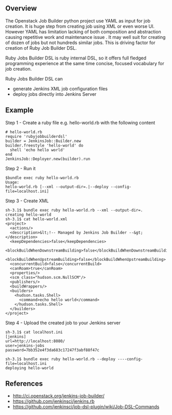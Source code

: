 ## Overview

The Openstack Job Builder python project use YAML as input for job creation. It is huge step from creating job using XML or even worse UI.
However YAML has limitation lacking of both composition and abstraction causing repetitive work and maintenance issue . It may well suit for
creating of dozen of jobs but not hundreds similar jobs. This is driving factor for creation of Ruby Job Builder DSL.

Ruby Jobs Builder DSL is ruby internal DSL, so it offers full fledged programming experience at the same time concise, focused vocabulary
for job creation.

Ruby Jobs Builder DSL can

* generate Jenkins XML job configuration files
* deploy jobs directly into Jenkins Server

## Example

Step 1 - Create a ruby  file e.g. hello-world.rb with the following content

    # hello-world.rb
    require 'rubyjobbuilderdsl'
    builder = JenkinsJob::Builder.new
    builder.freestyle 'hello-world' do
      shell 'echo hello world'
    end
    JenkinsJob::Deployer.new(builder).run


Step 2 - Run it

    $bundle exec ruby hello-world.rb
    Usage:
    hello-world.rb [--xml --output-dir=.|--deploy --config-file=localhost.ini]

Step 3 - Create XML


    sh-3.1$ bundle exec ruby hello-world.rb --xml --output-dir=.
    creating hello-world
    sh-3.1$ cat hello-world.xml
    <project>
      <actions/>
      <description>&lt;!-- Managed by Jenkins Job Builder --&gt;</description>
      <keepDependencies>false</keepDependencies>
      <blockBuildWhenDownstreamBuilding>false</blockBuildWhenDownstreamBuilding>
      <blockBuildWhenUpstreamBuilding>false</blockBuildWhenUpstreamBuilding>
      <concurrentBuild>false</concurrentBuild>
      <canRoam>true</canRoam>
      <properties/>
      <scm class="hudson.scm.NullSCM"/>
      <publishers/>
      <buildWrappers/>
      <builders>
        <hudson.tasks.Shell>
          <command>echo hello world</command>
        </hudson.tasks.Shell>
      </builders>
    </project>

Step 4 - Upload the created job to your Jenkins server

    sh-3.1$ cat localhost.ini
    [jenkins]
    url=http://localhost:8080/
    user=jenkins-jobs
    password=7bb352e4f3da683c17247f3abf88f47c

    sh-3.1$ bundle exec ruby hello-world.rb --deploy ----config-file=localhost.ini
    deploying hello-world

## References

* http://ci.openstack.org/jenkins-job-builder/
* https://github.com/jenkinsci/jenkins.rb
* https://github.com/jenkinsci/job-dsl-plugin/wiki/Job-DSL-Commands
